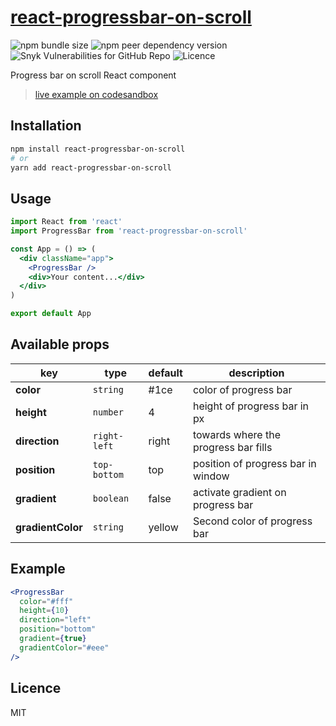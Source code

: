 # [react-progressbar-on-scroll](https://www.npmjs.com/package/react-progressbar-on-scroll)

![npm bundle size](https://img.shields.io/bundlephobia/min/react-progressbar-on-scroll?style=flat-square)
![npm peer dependency version](https://img.shields.io/npm/dependency-version/react-progressbar-on-scroll/peer/react?style=flat-square)
![Snyk Vulnerabilities for GitHub Repo](https://img.shields.io/snyk/vulnerabilities/github/mleralec/react-progressbar-on-scroll?style=flat-square)
![Licence](https://img.shields.io/npm/l/react-progressbar-on-scroll?style=flat-square)

Progress bar on scroll React component

> [live example on codesandbox](https://codesandbox.io/s/condescending-easley-qgiyn)

## Installation

```bash
npm install react-progressbar-on-scroll
# or
yarn add react-progressbar-on-scroll
```

## Usage

```jsx
import React from 'react'
import ProgressBar from 'react-progressbar-on-scroll'

const App = () => (
  <div className="app">
    <ProgressBar />
    <div>Your content...</div>
  </div>
)

export default App
```

## Available props

| key               | type         | default | description                          |
| ----------------- | ------------ | ------- | ------------------------------------ |
| **color**         | `string`     | #1ce    | color of progress bar                |
| **height**        | `number`     | 4       | height of progress bar in px         |
| **direction**     | `right-left` | right   | towards where the progress bar fills |
| **position**      | `top-bottom` | top     | position of progress bar in window   |
| **gradient**      | `boolean`    | false   | activate gradient on progress bar    |
| **gradientColor** | `string`     | yellow  | Second color of progress bar         |

## Example

```jsx
<ProgressBar
  color="#fff"
  height={10}
  direction="left"
  position="bottom"
  gradient={true}
  gradientColor="#eee"
/>
```

## Licence

MIT
